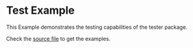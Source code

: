 # Test Example

This Example demonstrates the testing capabilities of the tester package.

Check the [source file](https://github.com/lovoo/goka/blob/master/examples/4-tests/example_test.go) to get the examples.
